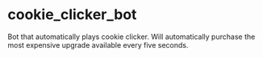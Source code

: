 # cookie_clicker_bot
Bot that automatically plays cookie clicker.
Will automatically purchase the most expensive upgrade available every five seconds.
